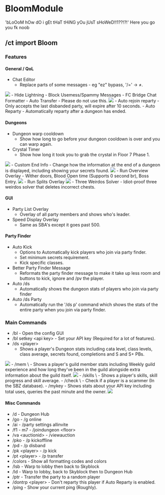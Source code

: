 # BloomModule

'bLoOoM hOw dO i gEt tHaT tHiNG yOu jUsT sHoWeD!!1??!?!'
Here you go you fk noob

## /ct import Bloom

### Features

#### General / QoL
- Chat Editor
  - Replace parts of some messages - eg "ez" bypass, '/=' -> ≠.
<img src="https://i.imgur.com/gmVN9ry.png">
- Hide Lightning
- Block Usemess/Spammy Messages
- FC Bridge Chat Formatter
- Auto Transfer
  - Please do not use this.
<img src="https://i.imgur.com/FwRvHgV.png">
- Auto rejoin reparty
  - Only accepts the last disbanded party, will expire after 10 seconds.
- Auto Reparty
  - Automatically reparty after a dungeon has ended.

#### Dungeons
- Dungeon warp cooldown
  - Show how long to go before your dungeon cooldown is over and you can warp again.
- Crystal Timer
  - Show how long it took you to grab the crystal in Floor 7 Phase 1.
<img src="https://i.imgur.com/v0jbALN.png">
- Custom End Info
  - Change how the information at the end of a dungeon is displayed, including showing your secrets found.
<img src="https://i.imgur.com/CKtJP8f.png">
- Run Overview Overlay
  - Wither doors, Blood Open time (Supports 0 second br), Boss Entry.
<img src="https://i.imgur.com/5CFX0cl.png">
- Run Splits Overlay
<img src="https://i.imgur.com/fNeofeu.png">
- Three Weirdos Solver
  - Idiot-proof three weirdos solver that deletes incorrect chests.

#### GUI
- Party List Overlay
  - Overlay of all party members and shows who's leader.
- Speed Display Overlay
  - Same as SBA's except it goes past 500.

#### Party Finder
- Auto Kick
  - Options to Automatically kick players who join via party finder.
  - Set minimum secrets requirement.
  - Kick specific classes.
- Better Party Finder Message
  - Reformats the party finder message to make it take up less room and buttons to kick, ignore and /pv the player.
- Auto /ds
  - Automatically shows the dungeon stats of players who join via party finder
- Auto /ds Party
  - Automatically run the '/ds p' command which shows the stats of the entire party when you join via party finder.


### Main Commands
- /bl - Open the config GUI
- /bl setkey \<api key> - Set your API key (Required for a lot of features).
- /ds \<player>
  - Shows a player's Dungeon stats including cata level, class levels, class average, secrets found, completions and S and S+ PBs.
<img src="https://i.imgur.com/FzoeREA.png">
- /mem \<player>
  - Shows a player's guild member stats including Weekly guild experience and how long they've been in the guild alongside extra information about the guild itself.
<img src="https://i.imgur.com/91XK3P6.png">
- /skills \<player>
  - Shows a player's skills, skill progress and skill average.
- /check \<player>
  - Check if a player is a scammer (In the SBZ database).
- /mykey
  - Shows stats about your API key including total uses, queries the past minute and the owner.
<img src="https://i.imgur.com/uyckpCS.png">

#### Misc Commands
- /d - Dungeon Hub
- /go - /g online
- /ai - /party settings allinvite
- /f1 - m7 - /joindungeon \<floor>
- /va \<auctionid> - /viewauction
- /pko - /p kickoffline
- /pd - /p disband
- /pk \<player> - /p kick
- /pt \<player> - /p transfer
- /colors - Show all formatting codes and colors
- /lsb - Warp to lobby then back to Skyblock
- /ld - Warp to lobby, back to Skyblock then to Dungeon Hub
- /ptr - Transfer the party to a random player
- /dontrp \<player> - Don't reparty this player if Auto Reparty is enabled.
- /ping - Show your current ping (Roughly).
